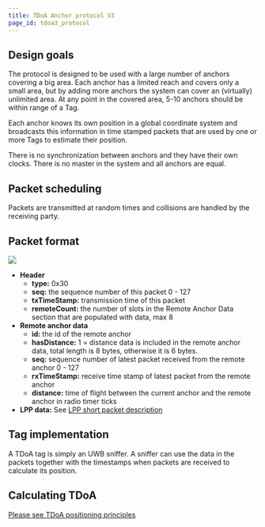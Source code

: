 ```yaml
---
title: TDoA Anchor protocol V3
page_id: tdoa3_protocol
---
```




Design goals
------------

The protocol is designed to be used with a large number of anchors
covering a big area. Each anchor has a limited reach and covers only a
small area, but by adding more anchors the system can cover an
(virtually) unlimited area. At any point in the covered area, 5-10
anchors should be within range of a Tag.

Each anchor knows its own position in a global coordinate system and
broadcasts this information in time stamped packets that are used by one
or more Tags to estimate their position.

There is no synchronization between anchors and they have their own
clocks. There is no master in the system and all anchors are equal.

Packet scheduling
-----------------

Packets are transmitted at random times and collisions are handled by
the receiving party.

Packet format
-------------

![](/images/tdoa3_protocotol.png)

-   **Header**
    -   **type:** 0x30
    -   **seq:** the sequence number of this packet 0 - 127
    -   **txTimeStamp:** transmission time of this packet
    -   **remoteCount:** the number of slots in the Remote Anchor Data
        section that are populated with data, max 8
-   **Remote anchor data**
    -   **id:** the id of the remote anchor
    -   **hasDistance:** 1 = distance data is included in the remote
        anchor data, total length is 8 bytes, otherwise it is 6 bytes.
    -   **seq:** sequence number of latest packet received from the
        remote anchor 0 - 127
    -   **rxTimeStamp:** receive time stamp of latest packet from the
        remote anchor
    -   **distance:** time of flight between the current anchor and the
        remote anchor in radio timer ticks
-   **LPP data:** See [LPP short packet
    description](/doc/lps/lpp#lpp_short_packets)

Tag implementation
------------------

A TDoA tag is simply an UWB sniffer. A sniffer can use the data in the
packets together with the timestamps when packets are received to
calculate its position.

Calculating TDoA
----------------

[Please see TDoA positioning principles](/doc/lps/tdoa/principles)
